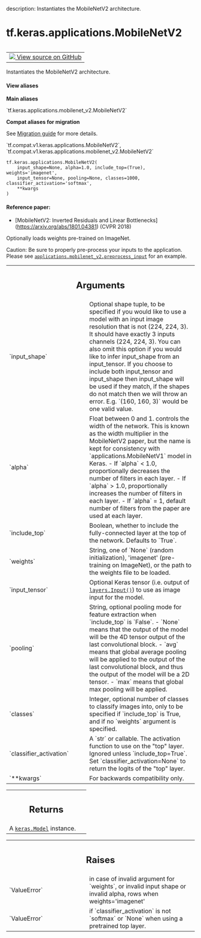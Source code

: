 description: Instantiates the MobileNetV2 architecture.

<div itemscope itemtype="http://developers.google.com/ReferenceObject">
<meta itemprop="name" content="tf.keras.applications.MobileNetV2" />
<meta itemprop="path" content="Stable" />
</div>

# tf.keras.applications.MobileNetV2

<!-- Insert buttons and diff -->

<table class="tfo-notebook-buttons tfo-api nocontent" align="left">
<td>
  <a target="_blank" href="https://github.com/tensorflow/tensorflow/blob/r2.2/tensorflow/python/keras/applications/mobilenet_v2.py#L92-L409">
    <img src="https://www.tensorflow.org/images/GitHub-Mark-32px.png" />
    View source on GitHub
  </a>
</td>
</table>



Instantiates the MobileNetV2 architecture.

<section class="expandable">
  <h4 class="showalways">View aliases</h4>
  <p>
<b>Main aliases</b>
<p>`tf.keras.applications.mobilenet_v2.MobileNetV2`</p>

<b>Compat aliases for migration</b>
<p>See
<a href="https://www.tensorflow.org/guide/migrate">Migration guide</a> for
more details.</p>
<p>`tf.compat.v1.keras.applications.MobileNetV2`, `tf.compat.v1.keras.applications.mobilenet_v2.MobileNetV2`</p>
</p>
</section>

<pre class="devsite-click-to-copy prettyprint lang-py tfo-signature-link">
<code>tf.keras.applications.MobileNetV2(
    input_shape=None, alpha=1.0, include_top=(True), weights='imagenet',
    input_tensor=None, pooling=None, classes=1000, classifier_activation='softmax',
    **kwargs
)
</code></pre>



<!-- Placeholder for "Used in" -->


#### Reference paper:


- [MobileNetV2: Inverted Residuals and Linear Bottlenecks]
(https://arxiv.org/abs/1801.04381) (CVPR 2018)

Optionally loads weights pre-trained on ImageNet.

Caution: Be sure to properly pre-process your inputs to the application.
Please see <a href="../../../tf/keras/applications/mobilenet_v2/preprocess_input.md"><code>applications.mobilenet_v2.preprocess_input</code></a> for an example.

<!-- Tabular view -->
 <table class="responsive fixed orange">
<colgroup><col width="214px"><col></colgroup>
<tr><th colspan="2"><h2 class="add-link">Arguments</h2></th></tr>

<tr>
<td>
`input_shape`
</td>
<td>
Optional shape tuple, to be specified if you would
like to use a model with an input image resolution that is not
(224, 224, 3).
It should have exactly 3 inputs channels (224, 224, 3).
You can also omit this option if you would like
to infer input_shape from an input_tensor.
If you choose to include both input_tensor and input_shape then
input_shape will be used if they match, if the shapes
do not match then we will throw an error.
E.g. `(160, 160, 3)` would be one valid value.
</td>
</tr><tr>
<td>
`alpha`
</td>
<td>
Float between 0 and 1. controls the width of the network.
This is known as the width multiplier in the MobileNetV2 paper,
but the name is kept for consistency with `applications.MobileNetV1`
model in Keras.
- If `alpha` < 1.0, proportionally decreases the number
of filters in each layer.
- If `alpha` > 1.0, proportionally increases the number
of filters in each layer.
- If `alpha` = 1, default number of filters from the paper
are used at each layer.
</td>
</tr><tr>
<td>
`include_top`
</td>
<td>
Boolean, whether to include the fully-connected
layer at the top of the network. Defaults to `True`.
</td>
</tr><tr>
<td>
`weights`
</td>
<td>
String, one of `None` (random initialization),
'imagenet' (pre-training on ImageNet),
or the path to the weights file to be loaded.
</td>
</tr><tr>
<td>
`input_tensor`
</td>
<td>
Optional Keras tensor (i.e. output of
<a href="../../../tf/keras/Input.md"><code>layers.Input()</code></a>)
to use as image input for the model.
</td>
</tr><tr>
<td>
`pooling`
</td>
<td>
String, optional pooling mode for feature extraction
when `include_top` is `False`.
- `None` means that the output of the model
will be the 4D tensor output of the
last convolutional block.
- `avg` means that global average pooling
will be applied to the output of the
last convolutional block, and thus
the output of the model will be a
2D tensor.
- `max` means that global max pooling will
be applied.
</td>
</tr><tr>
<td>
`classes`
</td>
<td>
Integer, optional number of classes to classify images
into, only to be specified if `include_top` is True, and
if no `weights` argument is specified.
</td>
</tr><tr>
<td>
`classifier_activation`
</td>
<td>
A `str` or callable. The activation function to use
on the "top" layer. Ignored unless `include_top=True`. Set
`classifier_activation=None` to return the logits of the "top" layer.
</td>
</tr><tr>
<td>
`**kwargs`
</td>
<td>
For backwards compatibility only.
</td>
</tr>
</table>



<!-- Tabular view -->
 <table class="responsive fixed orange">
<colgroup><col width="214px"><col></colgroup>
<tr><th colspan="2"><h2 class="add-link">Returns</h2></th></tr>
<tr class="alt">
<td colspan="2">
A <a href="../../../tf/keras/Model.md"><code>keras.Model</code></a> instance.
</td>
</tr>

</table>



<!-- Tabular view -->
 <table class="responsive fixed orange">
<colgroup><col width="214px"><col></colgroup>
<tr><th colspan="2"><h2 class="add-link">Raises</h2></th></tr>

<tr>
<td>
`ValueError`
</td>
<td>
in case of invalid argument for `weights`,
or invalid input shape or invalid alpha, rows when
weights='imagenet'
</td>
</tr><tr>
<td>
`ValueError`
</td>
<td>
if `classifier_activation` is not `softmax` or `None` when
using a pretrained top layer.
</td>
</tr>
</table>


